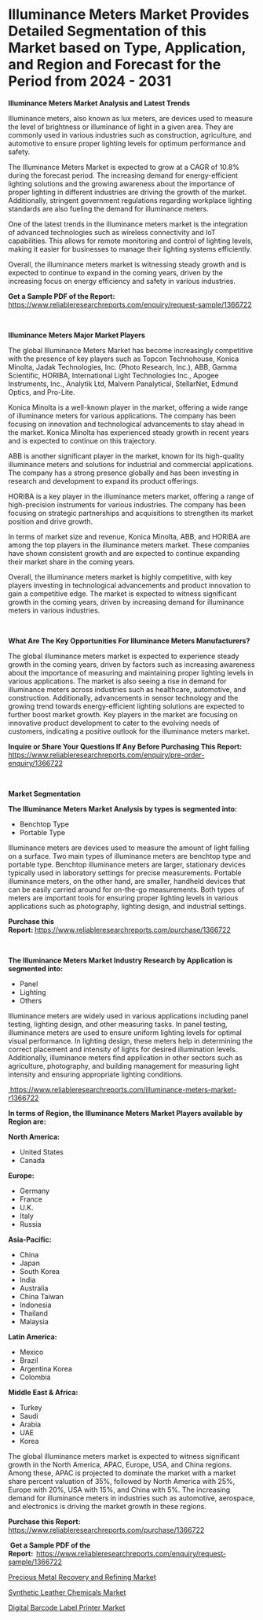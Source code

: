 <p><h1>Illuminance Meters Market Provides Detailed Segmentation of this Market based on Type, Application, and Region and Forecast for the Period from 2024 - 2031</h1></p><p><strong>Illuminance Meters Market Analysis and Latest Trends</strong></p>
<p><p>Illuminance meters, also known as lux meters, are devices used to measure the level of brightness or illuminance of light in a given area. They are commonly used in various industries such as construction, agriculture, and automotive to ensure proper lighting levels for optimum performance and safety.</p><p>The Illuminance Meters Market is expected to grow at a CAGR of 10.8% during the forecast period. The increasing demand for energy-efficient lighting solutions and the growing awareness about the importance of proper lighting in different industries are driving the growth of the market. Additionally, stringent government regulations regarding workplace lighting standards are also fueling the demand for illuminance meters.</p><p>One of the latest trends in the illuminance meters market is the integration of advanced technologies such as wireless connectivity and IoT capabilities. This allows for remote monitoring and control of lighting levels, making it easier for businesses to manage their lighting systems efficiently.</p><p>Overall, the illuminance meters market is witnessing steady growth and is expected to continue to expand in the coming years, driven by the increasing focus on energy efficiency and safety in various industries.</p></p>
<p><strong>Get a Sample PDF of the Report:&nbsp;</strong> <a href="https://www.reliableresearchreports.com/enquiry/request-sample/1366722">https://www.reliableresearchreports.com/enquiry/request-sample/1366722</a></p>
<p>&nbsp;</p>
<p><strong>Illuminance Meters Major Market Players</strong></p>
<p><p>The global Illuminance Meters Market has become increasingly competitive with the presence of key players such as Topcon Technohouse, Konica Minolta, Jadak Technologies, Inc. (Photo Research, Inc.), ABB, Gamma Scientific, HORIBA, International Light Technologies Inc., Apogee Instruments, Inc., Analytik Ltd, Malvern Panalytical, StellarNet, Edmund Optics, and Pro-Lite.</p><p>Konica Minolta is a well-known player in the market, offering a wide range of illuminance meters for various applications. The company has been focusing on innovation and technological advancements to stay ahead in the market. Konica Minolta has experienced steady growth in recent years and is expected to continue on this trajectory.</p><p>ABB is another significant player in the market, known for its high-quality illuminance meters and solutions for industrial and commercial applications. The company has a strong presence globally and has been investing in research and development to expand its product offerings.</p><p>HORIBA is a key player in the illuminance meters market, offering a range of high-precision instruments for various industries. The company has been focusing on strategic partnerships and acquisitions to strengthen its market position and drive growth.</p><p>In terms of market size and revenue, Konica Minolta, ABB, and HORIBA are among the top players in the illuminance meters market. These companies have shown consistent growth and are expected to continue expanding their market share in the coming years.</p><p>Overall, the illuminance meters market is highly competitive, with key players investing in technological advancements and product innovation to gain a competitive edge. The market is expected to witness significant growth in the coming years, driven by increasing demand for illuminance meters in various industries.</p></p>
<p>&nbsp;</p>
<p><strong>What Are The Key Opportunities For Illuminance Meters Manufacturers?</strong></p>
<p><p>The global illuminance meters market is expected to experience steady growth in the coming years, driven by factors such as increasing awareness about the importance of measuring and maintaining proper lighting levels in various applications. The market is also seeing a rise in demand for illuminance meters across industries such as healthcare, automotive, and construction. Additionally, advancements in sensor technology and the growing trend towards energy-efficient lighting solutions are expected to further boost market growth. Key players in the market are focusing on innovative product development to cater to the evolving needs of customers, indicating a positive outlook for the illuminance meters market.</p></p>
<p><strong>Inquire or Share Your Questions If Any Before Purchasing This Report:</strong> <a href="https://www.reliableresearchreports.com/enquiry/pre-order-enquiry/1366722">https://www.reliableresearchreports.com/enquiry/pre-order-enquiry/1366722</a></p>
<p>&nbsp;</p>
<p><strong>Market Segmentation</strong></p>
<p><strong>The Illuminance Meters Market Analysis by types is segmented into:</strong></p>
<p><ul><li>Benchtop Type</li><li>Portable Type</li></ul></p>
<p><p>Illuminance meters are devices used to measure the amount of light falling on a surface. Two main types of illuminance meters are benchtop type and portable type. Benchtop illuminance meters are larger, stationary devices typically used in laboratory settings for precise measurements. Portable illuminance meters, on the other hand, are smaller, handheld devices that can be easily carried around for on-the-go measurements. Both types of meters are important tools for ensuring proper lighting levels in various applications such as photography, lighting design, and industrial settings.</p></p>
<p><strong>Purchase this Report:&nbsp;</strong><a href="https://www.reliableresearchreports.com/purchase/1366722">https://www.reliableresearchreports.com/purchase/1366722</a></p>
<p>&nbsp;</p>
<p><strong>The Illuminance Meters Market Industry Research by Application is segmented into:</strong></p>
<p><ul><li>Panel</li><li>Lighting</li><li>Others</li></ul></p>
<p><p>Illuminance meters are widely used in various applications including panel testing, lighting design, and other measuring tasks. In panel testing, illuminance meters are used to ensure uniform lighting levels for optimal visual performance. In lighting design, these meters help in determining the correct placement and intensity of lights for desired illumination levels. Additionally, illuminance meters find application in other sectors such as agriculture, photography, and building management for measuring light intensity and ensuring appropriate lighting conditions.</p></p>
<p><a href="https://www.reliableresearchreports.com/illuminance-meters-market-r1366722">&nbsp;https://www.reliableresearchreports.com/illuminance-meters-market-r1366722</a></p>
<p><strong>In terms of Region, the Illuminance Meters Market Players available by Region are:</strong></p>
<p>
    <p> <strong> North America: </strong>
        <ul>
            <li>United States</li>
            <li>Canada</li>
        </ul>
        </p> 
    <p> <strong> Europe: </strong>
        <ul>
            <li>Germany</li>
            <li>France</li>
            <li>U.K.</li>
            <li>Italy</li>
            <li>Russia</li>
        </ul>
        </p> 
    <p> <strong> Asia-Pacific: </strong>
        <ul>
            <li>China</li>
            <li>Japan</li>
            <li>South Korea</li>
            <li>India</li>
            <li>Australia</li>
            <li>China Taiwan</li>
            <li>Indonesia</li>
            <li>Thailand</li>
            <li>Malaysia</li>
        </ul>
        </p> 
    <p> <strong> Latin America: </strong>
        <ul>
            <li>Mexico</li>
            <li>Brazil</li>
            <li>Argentina Korea</li>
            <li>Colombia</li>
        </ul>
        </p> 
    <p> <strong> Middle East & Africa: </strong>
        <ul>
            <li>Turkey</li>
            <li>Saudi</li>
            <li>Arabia</li>
            <li>UAE</li>
            <li>Korea</li>
        </ul>
    </p>
    </p>
<p><p>The global illuminance meters market is expected to witness significant growth in the North America, APAC, Europe, USA, and China regions. Among these, APAC is projected to dominate the market with a market share percent valuation of 35%, followed by North America with 25%, Europe with 20%, USA with 15%, and China with 5%. The increasing demand for illuminance meters in industries such as automotive, aerospace, and electronics is driving the market growth in these regions.</p></p>
<p><strong>Purchase this Report: </strong><a href="https://www.reliableresearchreports.com/purchase/1366722">https://www.reliableresearchreports.com/purchase/1366722</a></p>
<p>&nbsp;<strong>Get a Sample PDF of the Report:&nbsp;&nbsp;</strong><a href="https://www.reliableresearchreports.com/enquiry/request-sample/1366722">https://www.reliableresearchreports.com/enquiry/request-sample/1366722</a></p>
<p><strong></strong></p>
<p><p><a href="https://github.com/DeonteStanton2023/Market-Research-Report-List-2/blob/main/precious-metal-recovery-and-refining-market.md">Precious Metal Recovery and Refining Market</a></p><p><a href="https://github.com/dx0328/Market-Research-Report-List-3/blob/main/synthetic-leather-chemicals-market.md">Synthetic Leather Chemicals Market</a></p><p><a href="https://github.com/Glendatilghmankmgz0rbhwpy/Market-Research-Report-List-3/blob/main/digital-barcode-label-printer-market.md">Digital Barcode Label Printer Market</a></p></p>